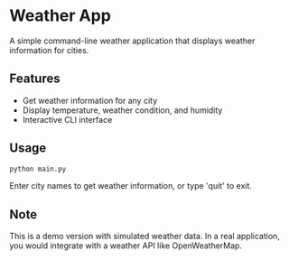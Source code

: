 # Weather App

A simple command-line weather application that displays weather information for cities.

## Features

- Get weather information for any city
- Display temperature, weather condition, and humidity
- Interactive CLI interface

## Usage

```bash
python main.py
```

Enter city names to get weather information, or type 'quit' to exit.

## Note

This is a demo version with simulated weather data. In a real application, you would integrate with a weather API like OpenWeatherMap.
